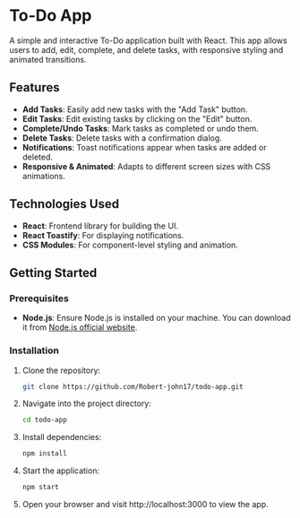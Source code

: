# To-Do App

A simple and interactive To-Do application built with React. This app allows users to add, edit, complete, and delete tasks, with responsive styling and animated transitions.

## Features

- **Add Tasks**: Easily add new tasks with the "Add Task" button.
- **Edit Tasks**: Edit existing tasks by clicking on the "Edit" button.
- **Complete/Undo Tasks**: Mark tasks as completed or undo them.
- **Delete Tasks**: Delete tasks with a confirmation dialog.
- **Notifications**: Toast notifications appear when tasks are added or deleted.
- **Responsive & Animated**: Adapts to different screen sizes with CSS animations.

## Technologies Used

- **React**: Frontend library for building the UI.
- **React Toastify**: For displaying notifications.
- **CSS Modules**: For component-level styling and animation.

## Getting Started

### Prerequisites

- **Node.js**: Ensure Node.js is installed on your machine. You can download it from [Node.js official website](https://nodejs.org/).

### Installation

1. Clone the repository:
   ```bash
   git clone https://github.com/Robert-john17/todo-app.git

2. Navigate into the project directory:
    ```bash
    cd todo-app

3. Install dependencies:
    ```bash
    npm install

4. Start the application:
     ```bash
    npm start
    
5. Open your browser and visit http://localhost:3000 to view the app.